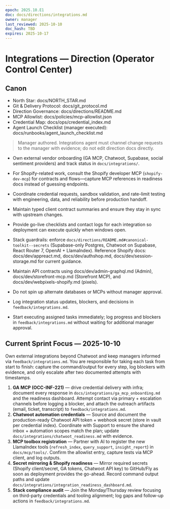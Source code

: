```yaml
---
epoch: 2025.10.E1
doc: docs/directions/integrations.md
owner: manager
last_reviewed: 2025-10-10
doc_hash: TBD
expires: 2025-10-17
---
```

# Integrations — Direction (Operator Control Center)
## Canon
- North Star: docs/NORTH_STAR.md
- Git & Delivery Protocol: docs/git_protocol.md
- Direction Governance: docs/directions/README.md
- MCP Allowlist: docs/policies/mcp-allowlist.json
- Credential Map: docs/ops/credential_index.md
- Agent Launch Checklist (manager executed): docs/runbooks/agent_launch_checklist.md

> Manager authored. Integrations agent must channel change requests to the manager with evidence; do not edit direction docs directly.

- Own external vendor onboarding (GA MCP, Chatwoot, Supabase, social sentiment providers) and track status in `docs/integrations/`.
- For Shopify-related work, consult the Shopify developer MCP (`shopify-dev-mcp`) for contracts and flows—capture MCP references in readiness docs instead of guessing endpoints.
- Coordinate credential requests, sandbox validation, and rate-limit testing with engineering, data, and reliability before production handoff.
- Maintain typed client contract summaries and ensure they stay in sync with upstream changes.
- Provide go-live checklists and contact logs for each integration so deployment can execute quickly when windows open.
- Stack guardrails: enforce `docs/directions/README.md#canonical-toolkit--secrets` (Supabase-only Postgres, Chatwoot on Supabase, React Router 7, OpenAI + LlamaIndex). Reference Shopify docs: docs/dev/appreact.md, docs/dev/authshop.md, docs/dev/session-storage.md for current guidance.
- Maintain API contracts using docs/dev/admin-graphql.md (Admin), docs/dev/storefront-mcp.md (Storefront MCP), and docs/dev/webpixels-shopify.md (pixels).

- Do not spin up alternate databases or MCPs without manager approval.
- Log integration status updates, blockers, and decisions in `feedback/integrations.md`.
- Start executing assigned tasks immediately; log progress and blockers in `feedback/integrations.md` without waiting for additional manager approval.

## Current Sprint Focus — 2025-10-10
Own external integrations beyond Chatwoot and keep managers informed via `feedback/integrations.md`. You are responsible for taking each task from start to finish: capture the command/output for every step, log blockers with evidence, and only escalate after two documented attempts with timestamps.

1. **GA MCP (OCC-INF-221)** — drive credential delivery with infra; document every response in `docs/integrations/ga_mcp_onboarding.md` and the readiness dashboard. Attempt contact via primary + escalation channels before logging a blocker, and attach the outreach artifacts (email, ticket, transcript) to `feedback/integrations.md`.
2. **Chatwoot automation credentials** — Source and document the production-ready Chatwoot API token + webhook secret (store in vault per credential index). Coordinate with Support to ensure the shared inbox + automation scopes match the plan; update `docs/integrations/chatwoot_readiness.md` with evidence.
3. **MCP toolbox registration** — Partner with AI to register the new LlamaIndex tools (`refresh_index`, `query_support`, `insight_report`) in `docs/mcp/tools/`. Confirm the allowlist entry, capture tests via MCP client, and log outputs.
4. **Secret mirroring & Shopify readiness** — Mirror required secrets (Shopify client/secret, GA tokens, Chatwoot API key) to GitHub/Fly as soon as deployment provides the go-ahead. Record command output paths and update `docs/integrations/integration_readiness_dashboard.md`.
5. **Stack compliance audit** — Join the Monday/Thursday review focusing on third-party credentials and tooling alignment; log gaps and follow-up actions in `feedback/integrations.md`.
